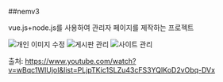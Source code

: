 ##nemv3

vue.js+node.js를 사용하여 관리자 페이지를 제작하는 프로젝트

![개인 이미지 수정](https://user-images.githubusercontent.com/51103479/81892799-fb56ae00-95e6-11ea-82a6-20b65adbfcd4.JPG)
![게시판 관리](https://user-images.githubusercontent.com/51103479/81892802-fc87db00-95e6-11ea-837a-9bf8db257c23.JPG)
![사이트 관리](https://user-images.githubusercontent.com/51103479/81892803-fc87db00-95e6-11ea-8d89-ca5797f51fe4.JPG)

출처: https://www.youtube.com/watch?v=wBqc1WIUjoI&list=PLjpTKic1SLZu43cFS3YQIKoD2vObq-DVx

